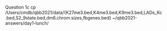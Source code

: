 Question 1c
	cp /Users/cmdb/qbb2021/data/{K27me3.bed,K4me3.bed,K9me3.bed,LADs_Kc.bed,S2_9state.bed,dm6.chrom.sizes,fbgenes.bed} ~/qbb2021-answers/day1-lunch/
	
